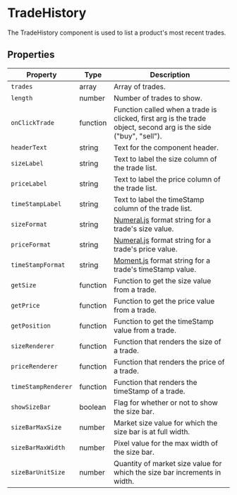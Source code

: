 # TradeHistory
The TradeHistory component is used to list a product's most recent trades.

## Properties
| Property | Type | Description |
| --- | --- | --- |
| `trades` | array | Array of trades. |
| `length` | number | Number of trades to show. |
| `onClickTrade` | function | Function called when a trade is clicked, first arg is the trade object, second arg is the side ("buy", "sell"). |
| `headerText` | string | Text for the component header. |
| `sizeLabel` | string | Text to label the size column of the trade list. |
| `priceLabel` | string | Text to label the price column of the trade list. |
| `timeStampLabel` | string | Text to label the timeStamp column of the trade list. |
| `sizeFormat` | string | [Numeral.js](http://numeraljs.com/#format) format string for a trade's size value. |
| `priceFormat` | string | [Numeral.js](http://numeraljs.com/#format) format string for a trade's price value. |
| `timeStampFormat` | string | [Moment.js](https://momentjs.com/docs/#/displaying/format/) format string for a trade's timeStamp value. |
| `getSize` | function | Function to get the size value from a trade. |
| `getPrice` | function | Function to get the price value from a trade. |
| `getPosition` | function | Function to get the timeStamp value from a trade. |
| `sizeRenderer` | function | Function that renders the size of a trade. |
| `priceRenderer` | function | Function that renders the price of a trade. |
| `timeStampRenderer` | function | Function that renders the timeStamp of a trade. |
| `showSizeBar` | boolean | Flag for whether or not to show the size bar. |
| `sizeBarMaxSize` | number | Market size value for which the size bar is at full width. |
| `sizeBarMaxWidth` | number | Pixel value for the max width of the size bar. |
| `sizeBarUnitSize` | number | Quantity of market size value for which the size bar increments in width. |
